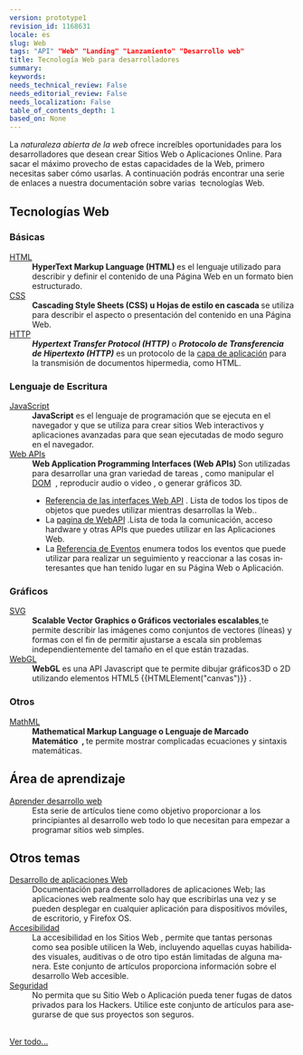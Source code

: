 ```yaml
---
version: prototype1
revision_id: 1168631
locale: es
slug: Web
tags: "API" "Web" "Landing" "Lanzamiento" "Desarrollo web"
title: Tecnología Web para desarrolladores
summary: 
keywords: 
needs_technical_review: False
needs_editorial_review: False
needs_localization: False
table_of_contents_depth: 1
based_on: None
---
```

<p>La <em>naturaleza abierta de la web</em> ofrece increíbles oportunidades para los desarrolladores que desean crear Sitios Web o Aplicaciones Online. Para sacar el máximo provecho de estas capacidades de la Web, primero necesitas saber cómo usarlas. A continuación podrás encontrar una serie de enlaces a nuestra documentación sobre varias&nbsp; tecnologías Web.</p>

<div class="row topicpage-table">
<div class="section">
<h2 class="Documentation" id="Tecnologías_Web">Tecnologías Web</h2>

<h3 id="Básicas">Básicas</h3>

<dl>
 <dt><a href="/es/docs/Web/HTML">HTML</a></dt>
 <dd><strong>HyperText Markup Language (HTML) </strong>es el lenguaje utilizado para describir y definir el contenido de una Página Web en un formato bien estructurado.</dd>
 <dt><a href="/es/docs/Web/CSS">CSS</a></dt>
 <dd><strong>Cascading Style Sheets (CSS) u Hojas de estilo en cascada </strong>se utiliza para describir el aspecto o presentación del contenido en una Página Web.</dd>
 <dt><a href="/es/docs/Web/HTTP">HTTP</a></dt>
 <dd><strong><dfn>Hypertext Transfer Protocol (HTTP)</dfn></strong> o <strong><dfn>Protocolo de Transferencia de Hipertexto (HTTP)</dfn></strong> es un protocolo de la <a class="external" href="http://es.wikipedia.org/wiki/Capa_de_aplicaci%C3%B3n">capa de aplicación</a> para la transmisión de documentos hipermedia, como HTML.</dd>
</dl>

<h3 id="Scripting">Lenguaje de Escritura</h3>

<dl>
 <dt><a href="/es/docs/Web/JavaScript">JavaScript</a></dt>
 <dd><strong>JavaScript</strong> es el lenguaje de programación que se ejecuta en el navegador y que se utiliza para crear sitios Web interactivos y aplicaciones avanzadas para que sean ejecutadas de modo seguro en el navegador.</dd>
 <dt><a href="/es/docs/Web/Reference/API">Web APIs</a></dt>
 <dd><strong>Web Application Programming Interfaces (Web APIs) </strong>Son utilizadas para desarrollar una gran variedad de tareas , como manipular el <a href="/es/docs/DOM">DOM</a>&nbsp; , reproducir audio o video , o generar gráficos 3D.
 <ul>
  <li><a href="/es/docs/Web/API">Referencia de las interfaces Web API</a> . Lista de todos los tipos de objetos que puedes utilizar mientras desarrollas la Web..</li>
  <li>La <a href="/es/docs/WebAPI">pagina de WebAPI</a> .Lista de toda la comunicación, acceso hardware y otras APIs que puedes utilizar en las Aplicaciones Web.</li>
  <li><span id="result_box" lang="es"><span>La <a href="/es/docs/Web/Reference/Events">Referencia de Eventos</a> enumera todos los eventos que puede utilizar para realizar un seguimiento y reaccionar a las cosas interesantes que han tenido lugar en su Página Web o Aplicación.</span></span></li>
 </ul>
 </dd>
</dl>

<h3 id="Gráficos">Gráficos</h3>

<dl>
 <dt><a href="/es/docs/Web/SVG">SVG</a></dt>
 <dd><strong>Scalable Vector Graphics o Gráficos vectoriales escalables</strong>,te permite describir las imágenes como conjuntos de vectores (líneas) y formas con el fin de permitir ajustarse a escala sin problemas independientemente del tamaño en el que están trazadas.</dd>
 <dt><a href="/es/docs/Web/API/WebGL_API">WebGL</a></dt>
 <dd><strong>WebGL</strong> es una API Javascript que te permite dibujar gráficos3D o 2D utilizando elementos HTML5 {{HTMLElement("canvas")}} .</dd>
</dl>

<h3 id="Otros">Otros</h3>

<dl>
 <dt><a href="/es/docs/Web/MathML">MathML</a></dt>
 <dd><strong>Mathematical Markup Language o Lenguaje de Marcado Matemático&nbsp; , </strong>te permite mostrar complicadas ecuaciones y sintaxis matemáticas.</dd>
</dl>
</div>

<div class="section">
<h2 class="Documentation" id="Área_de_aprendizaje">Área de aprendizaje</h2>

<dl>
 <dt><a href="/es/docs/Learn">Aprender desarrollo web</a></dt>
 <dd>Esta serie de artículos tiene como objetivo proporcionar a los principiantes al desarrollo web todo lo que necesitan para empezar a programar sitios web simples.</dd>
</dl>

<h2 id="Otros_temas">Otros temas</h2>

<dl>
 <dt><a href="/es/docs/Web/Apps">Desarrollo de aplicaciones Web</a></dt>
 <dd>Documentación para desarrolladores de aplicaciones Web; las aplicaciones web realmente solo hay que escribirlas una vez y se pueden desplegar en cualquier aplicación para dispositivos móviles, de escritorio, y Firefox OS.</dd>
 <dt><a href="/es/docs/Web/Accesibilidad">Accesibilidad</a></dt>
 <dd><span id="result_box" lang="es"><span>La accesibilidad en los Sitios Web , permite que tantas personas como sea posible utilicen la Web, incluyendo aquellas cuyas habilidades visuales, auditivas o de otro tipo están limitadas de alguna manera.</span> <span>Este conjunto de artículos proporciona información sobre el desarrollo Web accesible.</span></span></dd>
 <dt><a href="/es/docs/Web/Security">Seguridad</a></dt>
 <dd>
 <div dir="ltr" style="zoom:1"><span id="result_box" lang="es"><span>No permita que su Sitio Web o Aplicación pueda tener fugas de datos privados para los Hackers.</span> <span>Utilice este conjunto de artículos para asegurarse de que sus proyectos son seguros.</span></span></div>
 </dd>
 <dd>&nbsp;</dd>
</dl>
</div>
</div>

<p><span class="alllinks"><a href="/es/docs/tag/Web">Ver todo...</a></span></p>

